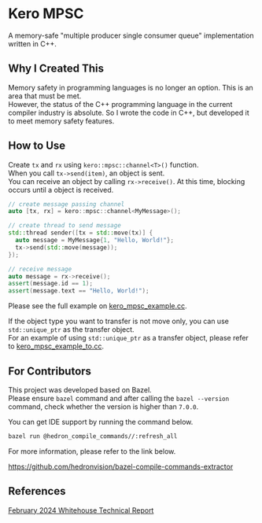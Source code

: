 # Kero MPSC

A memory-safe "multiple producer single consumer queue" implementation written in C++.  

## Why I Created This

Memory safety in programming languages is no longer an option. This is an area that must be met.  
However, the status of the C++ programming language in the current compiler industry is absolute. So I wrote the code in C++, but developed it to meet memory safety features.  

## How to Use

Create `tx` and `rx` using `kero::mpsc::channel<T>()` function.  
When you call `tx->send(item)`, an object is sent.  
You can receive an object by calling `rx->receive()`. At this time, blocking occurs until a object is received.

```cpp
// create message passing channel
auto [tx, rx] = kero::mpsc::channel<MyMessage>();

// create thread to send message
std::thread sender([tx = std::move(tx)] {
  auto message = MyMessage{1, "Hello, World!"};
  tx->send(std::move(message));
});

// receive message
auto message = rx->receive();
assert(message.id == 1);
assert(message.text == "Hello, World!");
```

Please see the full example on [kero_mpsc_example.cc](kero_mpsc/kero_mpsc_example.cc).  

If the object type you want to transfer is not move only, you can use `std::unique_ptr` as the transfer object.  
For an example of using `std::unique_ptr` as a transfer object, please refer to [kero_mpsc_example_to.cc](kero_mpsc/kero_mpsc_example_to.cc).

## For Contributors

This project was developed based on Bazel.  
Please ensure `bazel` command and after calling the `bazel --version` command, check whether the version is higher than `7.0.0`.  

You can get IDE support by running the command below.  

```sh
bazel run @hedron_compile_commands//:refresh_all
```

For more information, please refer to the link below.  

https://github.com/hedronvision/bazel-compile-commands-extractor

## References

[February 2024 Whitehouse Technical Report](https://www.whitehouse.gov/wp-content/uploads/2024/02/Final-ONCD-Technical-Report.pdf)  
